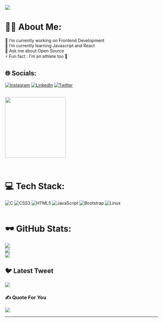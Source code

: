 <body>
<img class="he" src="https://media.tenor.com/95bDJ8Jt6pUAAAAd/blue-discord.gif" align= "center">

# 🧑‍💻 About Me:
🔭 I’m currently working on Frontend Development<br>🌱 I’m currently learning Javascript and React<br>💬 Ask me about Open Source<br>⚡ Fun fact : I'm an athlete too 🐺
<br>


## 🌐 Socials:
<div class="hello">

[![Instagram](https://img.shields.io/badge/Instagram-%23E4405F.svg?logo=Instagram&logoColor=white)](https://instagram.com/2b_a_rancho) [![LinkedIn](https://img.shields.io/badge/LinkedIn-%230077B5.svg?logo=linkedin&logoColor=white)](https://linkedin.com/in/abhishek-parmar-567422262) [![Twitter](https://img.shields.io/badge/Twitter-%231DA1F2.svg?logo=Twitter&logoColor=white)](https://twitter.com/helloworldwiz) 

<br>

<img src="https://vothisaucamau.edu.vn/wp-content/uploads/2022/12/1670668797_708_Hinh-Anh-Gif-Buon-Co-Don-Cho-Nhung-Ngay-Tam.gif" width="200">
</div>


<br>
<br>

# 💻 Tech Stack:
![C](https://img.shields.io/badge/c-%2300599C.svg?style=plastic&logo=c&logoColor=white) ![CSS3](https://img.shields.io/badge/css3-%231572B6.svg?style=plastic&logo=css3&logoColor=white) ![HTML5](https://img.shields.io/badge/html5-%23E34F26.svg?style=plastic&logo=html5&logoColor=white) ![JavaScript](https://img.shields.io/badge/javascript-%23323330.svg?style=plastic&logo=javascript&logoColor=%23F7DF1E) 
![Bootstrap](https://img.shields.io/badge/bootstrap-%23563D7C.svg?style=plastic&logo=bootstrap&logoColor=white)
![Linux](https://img.shields.io/badge/Linux-FCC624?style=plastic&logo=linux&logoColor=black)
<br>
<br>
# 🕶 GitHub Stats:
![](https://github-readme-stats.vercel.app/api?username=GitWiz01&theme=dark&hide_border=true&include_all_commits=true&count_private=true)
<br/>
![](https://github-readme-streak-stats.herokuapp.com/?user=GitWiz01&theme=dark&hide_border=true)<br/>
![](https://github-readme-stats.vercel.app/api/top-langs/?username=GitWiz01&theme=dark&hide_border=true&include_all_commits=true&count_private=true&layout=compact)

## 🐦 Latest Tweet
[![](https://gtce.itsvg.in/api?username=helloworldwiz)](https://github.com/VishwaGauravIn/github-twitter-card-embed)

### ✍️ Quote For You
![](https://quotes-github-readme.vercel.app/api?type=vetical&theme=merko)

---


<!-- Proudly created with GPRM ( https://gprm.itsvg.in ) -->
</body>

